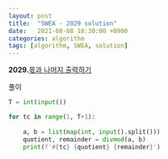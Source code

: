 ```yaml
---
layout: post
title:  "SWEA - 2029 solution"
date:   2021-08-08 18:30:00 +0900
categories: algorithm
tags: [algorithm, SWEA, solution]
---
```

**2029.**[몫과 나머지 출력하기](https://swexpertacademy.com/main/code/problem/problemDetail.do?problemLevel=1&contestProbId=AV5QGNvKAtEDFAUq&categoryId=AV5QGNvKAtEDFAUq&categoryType=CODE&problemTitle=&orderBy=FIRST_REG_DATETIME&selectCodeLang=PYTHON&select-1=1&pageSize=10&pageIndex=2)

풀이

```python
T = int(input())

for tc in range(1, T+1):
    
    a, b = list(map(int, input().split()))
    quotient, remainder = divmod(a, b)
    print(f'#{tc} {quotient} {remainder}')
```

